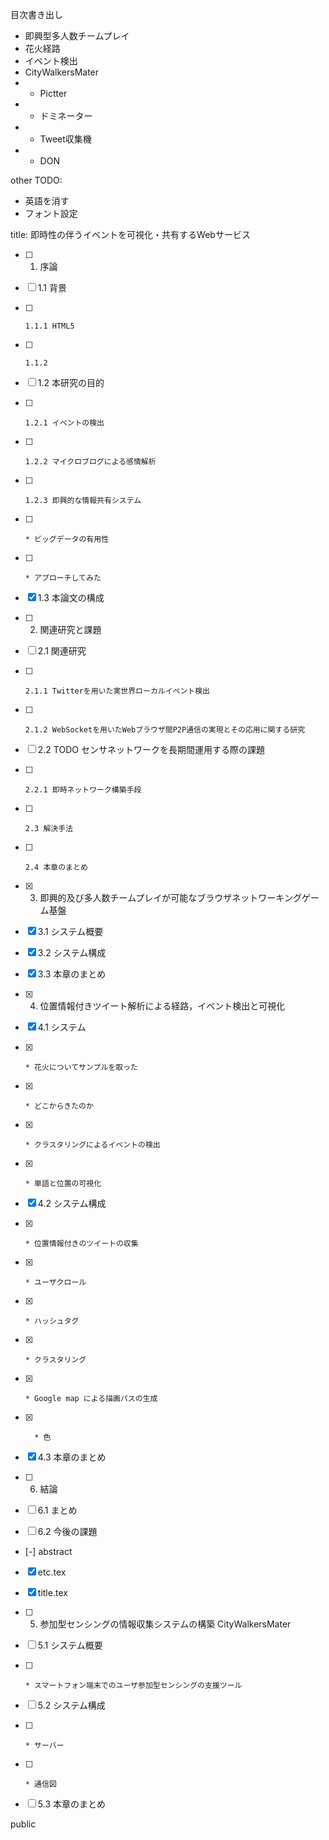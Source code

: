 目次書き出し

* 即興型多人数チームプレイ
* 花火経路
* イベント検出
* CityWalkersMater
* - Pictter
* - ドミネーター
* - Tweet収集機
* - DON

other TODO:
* 英語を消す
* フォント設定


title: 即時性の伴うイベントを可視化・共有するWebサービス
- [ ] 1. 序論
- [ ]   1.1 背景
- [ ]     1.1.1 HTML5
- [ ]     1.1.2 
- [ ]   1.2 本研究の目的
- [ ]     1.2.1 イベントの検出
- [ ]     1.2.2 マイクロブログによる感情解析
- [ ]     1.2.3 即興的な情報共有システム
- [ ]     * ビッグデータの有用性
- [ ]     * アプローチしてみた
- [x]   1.3 本論文の構成

- [ ] 2. 関連研究と課題
- [ ]   2.1 関連研究
- [ ]     2.1.1 Twitterを用いた実世界ローカルイベント検出
- [ ]     2.1.2 WebSocketを用いたWebブラウザ間P2P通信の実現とその応用に関する研究
- [ ]   2.2 TODO センサネットワークを長期間運用する際の課題
- [ ]     2.2.1 即時ネットワーク構築手段
- [ ]     2.3 解決手法
- [ ]     2.4 本章のまとめ

- [x] 3. 即興的及び多人数チームプレイが可能なブラウザネットワーキングゲーム基盤
- [x]   3.1 システム概要
- [x]   3.2 システム構成
- [x]   3.3 本章のまとめ

- [x] 4. 位置情報付きツイート解析による経路，イベント検出と可視化
- [x]   4.1 システム
- [x]     * 花火についてサンプルを取った
- [x]     * どこからきたのか
- [x]     * クラスタリングによるイベントの検出
- [x]     * 単語と位置の可視化
- [x]   4.2 システム構成
- [x]     * 位置情報付きのツイートの収集
- [x]     * ユーザクロール
- [x]     * ハッシュタグ
- [x]     * クラスタリング
- [x]     * Google map による描画パスの生成
- [x]       * 色
- [x]   4.3 本章のまとめ

- [ ] 6. 結論
- [ ]   6.1 まとめ
- [ ]   6.2 今後の課題

- [-] abstract
- [x] etc.tex
- [x] title.tex

- [ ] 5. 参加型センシングの情報収集システムの構築 CityWalkersMater
- [ ]   5.1 システム概要
- [ ]     * スマートフォン端末でのユーザ参加型センシングの支援ツール
- [ ]   5.2 システム構成
- [ ]     * サーバー
- [ ]     * 通信図
- [ ]   5.3 本章のまとめ

public

